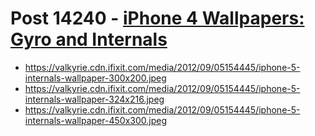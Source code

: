 # Post 14240 - [iPhone 4 Wallpapers: Gyro and Internals](https://www.ifixit.com/News/14240/iphone-4-wallpapers-gyro-and-internals)

- https://valkyrie.cdn.ifixit.com/media/2012/09/05154445/iphone-5-internals-wallpaper-300x200.jpeg
- https://valkyrie.cdn.ifixit.com/media/2012/09/05154445/iphone-5-internals-wallpaper-324x216.jpeg
- https://valkyrie.cdn.ifixit.com/media/2012/09/05154445/iphone-5-internals-wallpaper-450x300.jpeg
